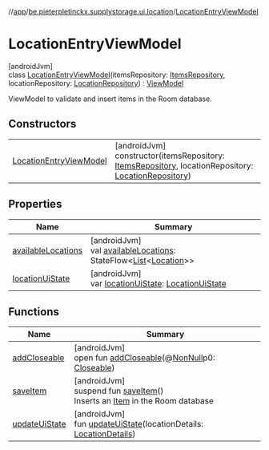 //[app](../../../index.md)/[be.pieterpletinckx.supplystorage.ui.location](../index.md)/[LocationEntryViewModel](index.md)

# LocationEntryViewModel

[androidJvm]\
class [LocationEntryViewModel](index.md)(itemsRepository: [ItemsRepository](../../be.pieterpletinckx.supplystorage.data.item/-items-repository/index.md), locationRepository: [LocationRepository](../../be.pieterpletinckx.supplystorage.data.location/-location-repository/index.md)) : [ViewModel](https://developer.android.com/reference/kotlin/androidx/lifecycle/ViewModel.html)

ViewModel to validate and insert items in the Room database.

## Constructors

| | |
|---|---|
| [LocationEntryViewModel](-location-entry-view-model.md) | [androidJvm]<br>constructor(itemsRepository: [ItemsRepository](../../be.pieterpletinckx.supplystorage.data.item/-items-repository/index.md), locationRepository: [LocationRepository](../../be.pieterpletinckx.supplystorage.data.location/-location-repository/index.md)) |

## Properties

| Name | Summary |
|---|---|
| [availableLocations](available-locations.md) | [androidJvm]<br>val [availableLocations](available-locations.md): StateFlow&lt;[List](https://kotlinlang.org/api/latest/jvm/stdlib/kotlin.collections/-list/index.html)&lt;[Location](../../be.pieterpletinckx.supplystorage.data.location/-location/index.md)&gt;&gt; |
| [locationUiState](location-ui-state.md) | [androidJvm]<br>var [locationUiState](location-ui-state.md): [LocationUiState](../-location-ui-state/index.md) |

## Functions

| Name | Summary |
|---|---|
| [addCloseable](../../be.pieterpletinckx.supplystorage.ui.search/-search-view-model/index.md#264516373%2FFunctions%2F-912451524) | [androidJvm]<br>open fun [addCloseable](../../be.pieterpletinckx.supplystorage.ui.search/-search-view-model/index.md#264516373%2FFunctions%2F-912451524)(@[NonNull](https://developer.android.com/reference/kotlin/androidx/annotation/NonNull.html)p0: [Closeable](https://developer.android.com/reference/kotlin/java/io/Closeable.html)) |
| [saveItem](save-item.md) | [androidJvm]<br>suspend fun [saveItem](save-item.md)()<br>Inserts an [Item](../../be.pieterpletinckx.supplystorage.data.item/-item/index.md) in the Room database |
| [updateUiState](update-ui-state.md) | [androidJvm]<br>fun [updateUiState](update-ui-state.md)(locationDetails: [LocationDetails](../-location-details/index.md)) |
